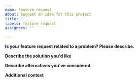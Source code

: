 ```yaml
---
name: Feature request
about: Suggest an idea for this project
title: ''
labels: feature request
assignees: ''

---
```


**Is your feature request related to a problem? Please describe.**
<!-- A clear and concise description of what the problem is. Ex. I'm always frustrated when [...] -->

**Describe the solution you'd like**
<!-- A clear and concise description of what you want to happen.-->

**Describe alternatives you've considered**
<!-- A clear and concise description of any alternative solutions or features you've considered.-->

**Additional context**
<!-- Add any other context or screenshots about the feature request here.-->
